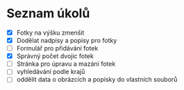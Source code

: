 # Seznam úkolů
- [x] Fotky na výšku zmenšit
- [x] Dodělat nadpisy a popisy pro fotky
- [ ] Formulář pro přidávání fotek
- [x] Správný počet dvojic fotek
- [ ] Stránka pro úpravu a mazání fotek
- [ ] vyhledávání podle krajů
- [ ] oddělit data o obrázcích a popisky do vlastních souborů
